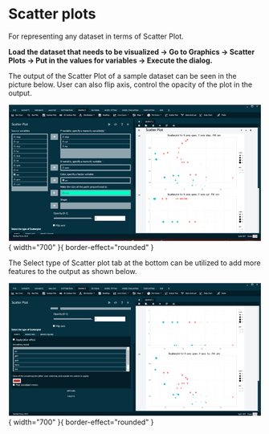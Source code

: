 # Scatter plots

For representing any dataset in terms of Scatter Plot.

__Load the dataset that needs to be visualized -> Go to Graphics -> Scatter Plots -> Put in the values for variables -> Execute the dialog.__

The output of the Scatter Plot of a sample dataset can be seen in the picture below. User can also flip axis, control the opacity of the plot in the output.

![alt text](screenshots/image188.png){ width="700" }{ border-effect="rounded" }

The Select type of Scatter plot tab at the bottom can be utilized to add more features to the output as shown below.

![alt text](screenshots/image189.png){ width="700" }{ border-effect="rounded" }
